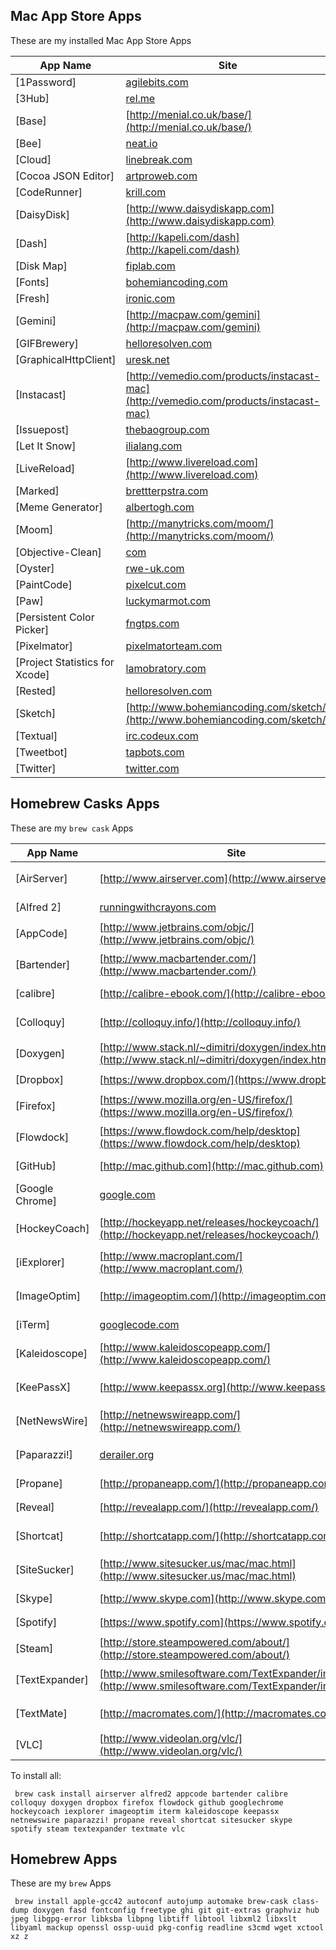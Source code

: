 

## Mac App Store Apps

These are my installed Mac App Store Apps

| App Name  | Site | 
|-----------|------|
|[1Password]|[agilebits.com](http://agilebits.com)|
|[3Hub]|[rel.me](http://rel.me)|
|[Base]|[http://menial.co.uk/base/](http://menial.co.uk/base/)|
|[Bee]|[neat.io](http://neat.io)|
|[Cloud]|[linebreak.com](http://linebreak.com)|
|[Cocoa JSON Editor]|[artproweb.com](http://artproweb.com)|
|[CodeRunner]|[krill.com](http://krill.com)|
|[DaisyDisk]|[http://www.daisydiskapp.com](http://www.daisydiskapp.com)|
|[Dash]|[http://kapeli.com/dash](http://kapeli.com/dash)|
|[Disk Map]|[fiplab.com](http://fiplab.com)|
|[Fonts]|[bohemiancoding.com](http://bohemiancoding.com)|
|[Fresh]|[ironic.com](http://ironic.com)|
|[Gemini]|[http://macpaw.com/gemini](http://macpaw.com/gemini)|
|[GIFBrewery]|[helloresolven.com](http://helloresolven.com)|
|[GraphicalHttpClient]|[uresk.net](http://uresk.net)|
|[Instacast]|[http://vemedio.com/products/instacast-mac](http://vemedio.com/products/instacast-mac)|
|[Issuepost]|[thebaogroup.com](http://thebaogroup.com)|
|[Let It Snow]|[ilialang.com](http://ilialang.com)|
|[LiveReload]|[http://www.livereload.com](http://www.livereload.com)|
|[Marked]|[brettterpstra.com](http://brettterpstra.com)|
|[Meme Generator]|[albertogh.com](http://albertogh.com)|
|[Moom]|[http://manytricks.com/moom/](http://manytricks.com/moom/)|
|[Objective-Clean]|[com](http://com)|
|[Oyster]|[rwe-uk.com](http://rwe-uk.com)|
|[PaintCode]|[pixelcut.com](http://pixelcut.com)|
|[Paw]|[luckymarmot.com](http://luckymarmot.com)|
|[Persistent Color Picker]|[fngtps.com](http://fngtps.com)|
|[Pixelmator]|[pixelmatorteam.com](http://pixelmatorteam.com)|
|[Project Statistics for Xcode]|[lamobratory.com](http://lamobratory.com)|
|[Rested]|[helloresolven.com](http://helloresolven.com)|
|[Sketch]|[http://www.bohemiancoding.com/sketch/](http://www.bohemiancoding.com/sketch/)|
|[Textual]|[irc.codeux.com](http://irc.codeux.com)|
|[Tweetbot]|[tapbots.com](http://tapbots.com)|
|[Twitter]|[twitter.com](http://twitter.com)|


## Homebrew Casks Apps

These are my `brew cask` Apps

| App Name | Site | Install | 
|----------|------|---------|
|[AirServer]|[http://www.airserver.com](http://www.airserver.com)|`brew cask info airserver`|
|[Alfred 2]|[runningwithcrayons.com](http://runningwithcrayons.com)|`brew cask info alfred2`|
|[AppCode]|[http://www.jetbrains.com/objc/](http://www.jetbrains.com/objc/)|`brew cask info appcode`|
|[Bartender]|[http://www.macbartender.com/](http://www.macbartender.com/)|`brew cask info bartender`|
|[calibre]|[http://calibre-ebook.com/](http://calibre-ebook.com/)|`brew cask info calibre`|
|[Colloquy]|[http://colloquy.info/](http://colloquy.info/)|`brew cask info colloquy`|
|[Doxygen]|[http://www.stack.nl/~dimitri/doxygen/index.html](http://www.stack.nl/~dimitri/doxygen/index.html)|`brew cask info doxygen`|
|[Dropbox]|[https://www.dropbox.com/](https://www.dropbox.com/)|`brew cask info dropbox`|
|[Firefox]|[https://www.mozilla.org/en-US/firefox/](https://www.mozilla.org/en-US/firefox/)|`brew cask info firefox`|
|[Flowdock]|[https://www.flowdock.com/help/desktop](https://www.flowdock.com/help/desktop)|`brew cask info flowdock`|
|[GitHub]|[http://mac.github.com](http://mac.github.com)|`brew cask info github`|
|[Google Chrome]|[google.com](http://google.com)|`brew cask info googlechrome`|
|[HockeyCoach]|[http://hockeyapp.net/releases/hockeycoach/](http://hockeyapp.net/releases/hockeycoach/)|`brew cask info hockeycoach`|
|[iExplorer]|[http://www.macroplant.com/](http://www.macroplant.com/)|`brew cask info iexplorer`|
|[ImageOptim]|[http://imageoptim.com/](http://imageoptim.com/)|`brew cask info imageoptim`|
|[iTerm]|[googlecode.com](http://googlecode.com)|`brew cask info iterm`|
|[Kaleidoscope]|[http://www.kaleidoscopeapp.com/](http://www.kaleidoscopeapp.com/)|`brew cask info kaleidoscope`|
|[KeePassX]|[http://www.keepassx.org](http://www.keepassx.org)|`brew cask info keepassx`|
|[NetNewsWire]|[http://netnewswireapp.com/](http://netnewswireapp.com/)|`brew cask info netnewswire`|
|[Paparazzi!]|[derailer.org](http://derailer.org)|`brew cask info paparazzi!`|
|[Propane]|[http://propaneapp.com/](http://propaneapp.com/)|`brew cask info propane`|
|[Reveal]|[http://revealapp.com/](http://revealapp.com/)|`brew cask info reveal`|
|[Shortcat]|[http://shortcatapp.com/](http://shortcatapp.com/)|`brew cask info shortcat`|
|[SiteSucker]|[http://www.sitesucker.us/mac/mac.html](http://www.sitesucker.us/mac/mac.html)|`brew cask info sitesucker`|
|[Skype]|[http://www.skype.com](http://www.skype.com)|`brew cask info skype`|
|[Spotify]|[https://www.spotify.com](https://www.spotify.com)|`brew cask info spotify`|
|[Steam]|[http://store.steampowered.com/about/](http://store.steampowered.com/about/)|`brew cask info steam`|
|[TextExpander]|[http://www.smilesoftware.com/TextExpander/index.html](http://www.smilesoftware.com/TextExpander/index.html)|`brew cask info textexpander`|
|[TextMate]|[http://macromates.com/](http://macromates.com/)|`brew cask info textmate`|
|[VLC]|[http://www.videolan.org/vlc/](http://www.videolan.org/vlc/)|`brew cask info vlc`|

To install all:

```
 brew cask install airserver alfred2 appcode bartender calibre colloquy doxygen dropbox firefox flowdock github googlechrome hockeycoach iexplorer imageoptim iterm kaleidoscope keepassx netnewswire paparazzi! propane reveal shortcat sitesucker skype spotify steam textexpander textmate vlc

```


## Homebrew Apps

These are my `brew` Apps

```
 brew install apple-gcc42 autoconf autojump automake brew-cask class-dump doxygen fasd fontconfig freetype ghi git git-extras graphviz hub jpeg libgpg-error libksba libpng libtiff libtool libxml2 libxslt libyaml mackup openssl ossp-uuid pkg-config readline s3cmd wget xctool xz z

```
